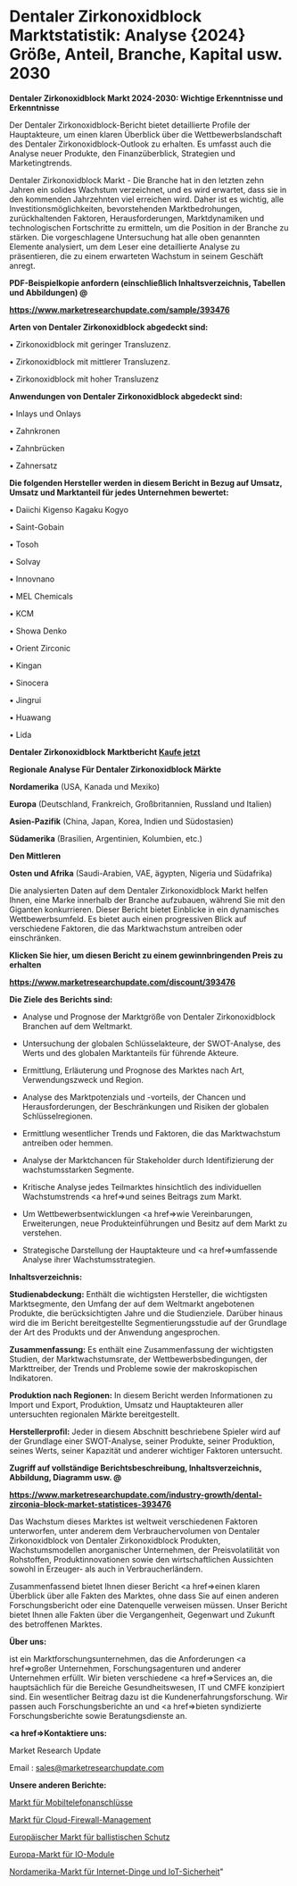 # Dentaler Zirkonoxidblock Marktstatistik: Analyse {2024} Größe, Anteil, Branche, Kapital usw. 2030

<strong>Dentaler Zirkonoxidblock Markt 2024-2030: Wichtige Erkenntnisse und Erkenntnisse</strong>

Der Dentaler Zirkonoxidblock-Bericht bietet detaillierte Profile der Hauptakteure, um einen klaren Überblick über die Wettbewerbslandschaft des Dentaler Zirkonoxidblock-Outlook zu erhalten. Es umfasst auch die Analyse neuer Produkte, den Finanzüberblick, Strategien und Marketingtrends.

Dentaler Zirkonoxidblock Markt - Die Branche hat in den letzten zehn Jahren ein solides Wachstum verzeichnet, und es wird erwartet, dass sie in den kommenden Jahrzehnten viel erreichen wird. Daher ist es wichtig, alle Investitionsmöglichkeiten, bevorstehenden Marktbedrohungen, zurückhaltenden Faktoren, Herausforderungen, Marktdynamiken und technologischen Fortschritte zu ermitteln, um die Position in der Branche zu stärken. Die vorgeschlagene Untersuchung hat alle oben genannten Elemente analysiert, um dem Leser eine detaillierte Analyse zu präsentieren, die zu einem erwarteten Wachstum in seinem Geschäft anregt.



<strong><b>PDF-Beispielkopie anfordern (einschließlich Inhaltsverzeichnis, Tabellen und Abbildungen) @ </b></strong>

<strong><a href=https://www.marketresearchupdate.com/sample/393476>

<strong>https://www.marketresearchupdate.com/sample/393476</u></a></strong></strong>



<strong>Arten von Dentaler Zirkonoxidblock abgedeckt sind:</strong>

• Zirkonoxidblock mit geringer Transluzenz.

• Zirkonoxidblock mit mittlerer Transluzenz.

• Zirkonoxidblock mit hoher Transluzenz



<strong>Anwendungen von Dentaler Zirkonoxidblock abgedeckt sind:</strong>

• Inlays und Onlays

• Zahnkronen

• Zahnbrücken

• Zahnersatz



<strong>Die folgenden Hersteller werden in diesem Bericht in Bezug auf Umsatz, Umsatz und Marktanteil für jedes Unternehmen bewertet:</strong>

• Daiichi Kigenso Kagaku Kogyo

• Saint-Gobain

• Tosoh

• Solvay

• Innovnano

• MEL Chemicals

• KCM

• Showa Denko

• Orient Zirconic

• Kingan

• Sinocera

• Jingrui

• Huawang

• Lida



<strong>Dentaler Zirkonoxidblock Marktbericht <a href=https://www.marketresearchupdate.com/buynow/393476>Kaufe jetzt</a></strong>



<strong>Regionale Analyse Für Dentaler Zirkonoxidblock Märkte</strong>



<strong>Nordamerika</strong> (USA, Kanada und Mexiko)



<strong>Europa</strong> (Deutschland, Frankreich, Großbritannien, Russland und Italien)



<strong>Asien-Pazifik</strong> (China, Japan, Korea, Indien und Südostasien)



<strong>Südamerika</strong> (Brasilien, Argentinien, Kolumbien, etc.)



<strong>Den Mittleren</strong> 

<strong>Osten und Afrika</strong> (Saudi-Arabien, VAE, ägypten, Nigeria und Südafrika)

Die analysierten Daten auf dem Dentaler Zirkonoxidblock Markt helfen Ihnen, eine Marke innerhalb der Branche aufzubauen, während Sie mit den Giganten konkurrieren. Dieser Bericht bietet Einblicke in ein dynamisches Wettbewerbsumfeld. Es bietet auch einen progressiven Blick auf verschiedene Faktoren, die das Marktwachstum antreiben oder einschränken.



<strong>Klicken Sie hier, um diesen Bericht zu einem gewinnbringenden Preis zu erhalten
</strong>

<strong><a href=https://www.marketresearchupdate.com/discount/393476>https://www.marketresearchupdate.com/discount/393476</b></u></strong></a>



<strong>Die Ziele des Berichts sind:</strong>

- Analyse und Prognose der Marktgröße von Dentaler Zirkonoxidblock Branchen auf dem Weltmarkt.

- Untersuchung der globalen Schlüsselakteure, der SWOT-Analyse, des Werts und des globalen Marktanteils für führende Akteure.

- Ermittlung, Erläuterung und Prognose des Marktes nach Art, Verwendungszweck und Region.

- Analyse des Marktpotenzials und -vorteils, der Chancen und Herausforderungen, der Beschränkungen und Risiken der globalen Schlüsselregionen.

- Ermittlung wesentlicher Trends und Faktoren, die das Marktwachstum antreiben oder hemmen.

- Analyse der Marktchancen für Stakeholder durch Identifizierung der wachstumsstarken Segmente.

- Kritische Analyse jedes Teilmarktes hinsichtlich des individuellen Wachstumstrends <a href=>und</a> seines Beitrags zum Markt.

- Um Wettbewerbsentwicklungen <a href=>wie</a> Vereinbarungen, Erweiterungen, neue Produkteinführungen und Besitz auf dem Markt zu verstehen.

- Strategische Darstellung der Hauptakteure und <a href=>umfas</a>sende Analyse ihrer Wachstumsstrategien.



<strong>Inhaltsverzeichnis:</strong>



<strong>Studienabdeckung:</strong> Enthält die wichtigsten Hersteller, die wichtigsten Marktsegmente, den Umfang der auf dem Weltmarkt angebotenen Produkte, die berücksichtigten Jahre und die Studienziele. Darüber hinaus wird die im Bericht bereitgestellte Segmentierungsstudie auf der Grundlage der Art des Produkts und der Anwendung angesprochen.



<strong>Zusammenfassung:</strong> Es enthält eine Zusammenfassung der wichtigsten Studien, der Marktwachstumsrate, der Wettbewerbsbedingungen, der Markttreiber, der Trends und Probleme sowie der makroskopischen Indikatoren.



<strong>Produktion nach Regionen:</strong> In diesem Bericht werden Informationen zu Import und Export, Produktion, Umsatz und Hauptakteuren aller untersuchten regionalen Märkte bereitgestellt.



<strong>Herstellerprofil:</strong> Jeder in diesem Abschnitt beschriebene Spieler wird auf der Grundlage einer SWOT-Analyse, seiner Produkte, seiner Produktion, seines Werts, seiner Kapazität und anderer wichtiger Faktoren untersucht.



<strong><b>Zugriff auf vollständige Berichtsbeschreibung, Inhaltsverzeichnis, Abbildung, Diagramm usw. @ </b></strong>

<strong><a href=https://www.marketresearchupdate.com/industry-growth/dental-zirconia-block-market-statistices-393476>https://www.marketresearchupdate.com/industry-growth/dental-zirconia-block-market-statistices-393476</a></strong>

Das Wachstum dieses Marktes ist weltweit verschiedenen Faktoren unterworfen, unter anderem dem Verbrauchervolumen von Dentaler Zirkonoxidblock von Dentaler Zirkonoxidblock Produkten, Wachstumsmodellen anorganischer Unternehmen, der Preisvolatilität von Rohstoffen, Produktinnovationen sowie den wirtschaftlichen Aussichten sowohl in Erzeuger- als auch in Verbraucherländern.

Zusammenfassend bietet Ihnen dieser Bericht <a href=>einen</a> klaren Überblick über alle Fakten des Marktes, ohne dass Sie auf einen anderen Forschungsbericht oder eine Datenquelle verweisen müssen. Unser Bericht bietet Ihnen alle Fakten über die Vergangenheit, Gegenwart und Zukunft des betroffenen Marktes.



<strong>Über uns:</strong>

 ist ein Marktforschungsunternehmen, das die Anforderungen <a href=>großer</a> Unternehmen, Forschungsagenturen und anderer Unternehmen erfüllt. Wir bieten verschiedene <a href=>Services</a> an, die hauptsächlich für die Bereiche Gesundheitswesen, IT und CMFE konzipiert sind. Ein wesentlicher Beitrag dazu ist die Kundenerfahrungsforschung. Wir passen auch Forschungsberichte an und <a href=>bieten</a> syndizierte Forschungsberichte sowie Beratungsdienste an.



<strong><a href=>Kontaktiere uns:</a></strong>

Market Research Update

Email : sales@marketresearchupdate.com



<strong>Unsere anderen Berichte:</strong>

<a href=https://www.linkedin.com/pulse/mobile-phone-connector-market-has-huge-growth-industry>Markt für Mobiltelefonanschlüsse</a>

<a href=https://www.linkedin.com/pulse/cloud-firewall-management-market-size-emerging-trends>Markt für Cloud-Firewall-Management</a>

<a href=https://www.linkedin.com/pulse/europe-ballistic-protection-market-size-new-industry-1e>Europäischer Markt für ballistischen Schutz</a>

<a href=https://www.linkedin.com/pulse/europe-i-o-module-market-size2023-2030-analysis>Europa-Markt für IO-Module</a>

<a href=https://www.linkedin.com/pulse/north-america-internet-things-iot-security-market>Nordamerika-Markt für Internet-Dinge und IoT-Sicherheit</a>"
